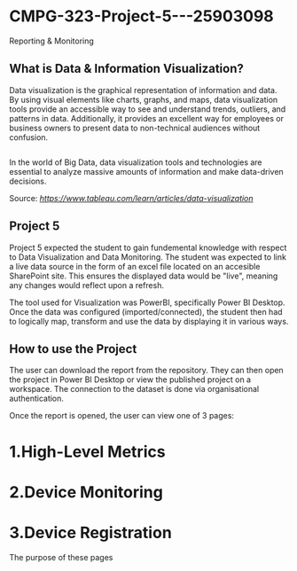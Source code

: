# CMPG-323-Project-5---25903098
Reporting & Monitoring

## What is Data & Information Visualization?
Data visualization is the graphical representation of information and data. By using visual elements like charts, graphs, and maps, data visualization tools provide an accessible way to see and understand trends, outliers, and patterns in data. Additionally, it provides an excellent way for employees or business owners to present data to non-technical audiences without confusion.

<img src="https://cdnl.tblsft.com/sites/default/files/pages/_data_visualization_definition.gif" alt="">

In the world of Big Data, data visualization tools and technologies are essential to analyze massive amounts of information and make data-driven decisions.

Source: <cite>https://www.tableau.com/learn/articles/data-visualization</cite>

## Project 5
Project 5 expected the student to gain fundemental knowledge with respect to Data Visualization and Data Monitoring. The student was expected to link a live data source in the form of an excel file located on an accesible SharePoint site. This ensures the displayed data would be "live", meaning any changes would reflect upon a refresh.

The tool used for Visualization was PowerBI, specifically Power BI Desktop. Once the data was configured (imported/connected), the student then had to logically map, transform and use the data by displaying it in various ways. 

## How to use the Project
The user can download the report from the repository. They can then open the project in Power BI Desktop or view the published project on a workspace. The connection to the dataset is done via organisational authentication.

Once the report is opened, the user can view one of 3 pages:
# 1.High-Level Metrics
# 2.Device Monitoring
# 3.Device Registration

The purpose of these pages 
